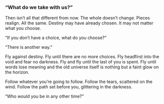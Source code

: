 ### “What do we take with us?”

Then isn’t all that different from now. The whole doesn’t change. Pieces realign. All the same. Destiny may have already chosen. It may not matter what you choose.

“If you don’t have a choice, what do you choose?”

“There is another way.”

Fly against destiny. Fly until there are no more choices. Fly headfirst into the void and fear no darkness. Fly and fly until the last of you is spent. Fly until words lose meaning and the old universe itself is nothing but a faint glow on the horizon.

Follow whatever you’re going to follow. Follow the tears, scattered on the wind. Follow the path set before you, glittering in the darkness. 

“Who would you be in any other time?”